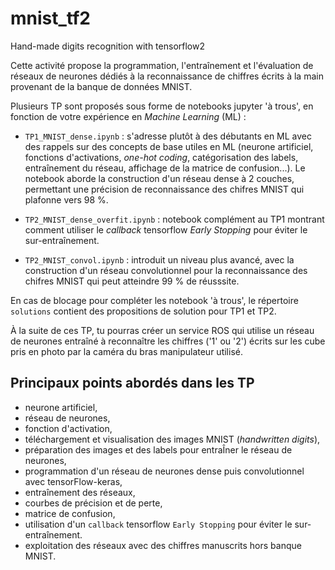# mnist_tf2

Hand-made digits recognition with tensorflow2

Cette activité propose la programmation, l'entraînement et l'évaluation de réseaux de neurones dédiés à la reconnaissance de chiffres écrits à la main provenant de la banque de données MNIST.

Plusieurs TP sont proposés sous forme de notebooks jupyter 'à trous', en fonction de votre expérience en *Machine Learning* (ML) :

- `TP1_MNIST_dense.ipynb` : s'adresse plutôt à des débutants en ML avec des rappels sur des concepts de base utiles en ML (neurone artificiel, fonctions d'activations, *one-hot coding*, catégorisation des labels, entraînement du réseau, affichage de la matrice de confusion...).
Le notebook aborde la construction d'un réseau dense à 2 couches, permettant une précision de reconnaissance des chifres MNIST qui plafonne vers 98 %.

- `TP2_MNIST_dense_overfit.ipynb` : notebook complément au TP1 montrant comment utiliser le *callback* tensorflow *Early Stopping* pour éviter le sur-entraînement.

- `TP2_MNIST_convol.ipynb` : introduit un niveau plus avancé, avec la construction d'un réseau convolutionnel pour la reconnaissance des chifres MNIST qui peut atteindre 99 % de réusssite.

En cas de blocage pour compléter les notebook 'à trous', le répertoire `solutions` contient des propositions de solution pour TP1  et TP2.


À la suite de ces TP, tu pourras créer un service ROS qui utilise un réseau de neurones entraîné à reconnaître les chiffres ('1' ou '2') écrits sur les cube pris en photo par la caméra du bras manipulateur utilisé.


## Principaux points abordés dans les TP

- neurone artificiel,
- réseau de neurones,
- fonction d'activation,
- téléchargement et visualisation des images MNIST (*handwritten digits*),
- préparation des images et des labels pour entraÎner le réseau de neurones,
- programmation d'un réseau de neurones dense puis convolutionnel avec tensorFlow-keras,
- entraînement des réseaux,
- courbes de précision et de perte,
- matrice de confusion,
- utilisation d'un `callback` tensorflow `Early Stopping` pour éviter le sur-entraînement.
- exploitation des réseaux avec des chiffres manuscrits hors banque MNIST.
